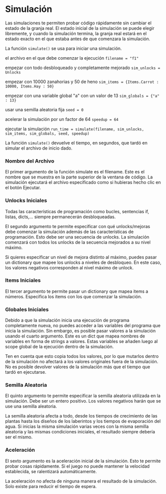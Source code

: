 # Simulación

Las simulaciones te permiten probar código rápidamente sin cambiar el estado de la granja real.
El estado inicial de la simulación se puede elegir libremente, y cuando la simulación termina, la granja real estará en el estado exacto en el que estaba antes de que comenzara la simulación.

La función `simulate()` se usa para iniciar una simulación.

el archivo en el que debe comenzar la ejecución
`filename = "f1"`

empezar con todo desbloqueado y completamente mejorado
`sim_unlocks = Unlocks`

empezar con 10000 zanahorias y 50 de heno
`sim_items = {Items.Carrot : 10000, Items.Hay : 50}`

empezar con una variable global "a" con un valor de 13
`sim_globals = {"a" : 13}`

usar una semilla aleatoria fija
`seed = 0`

acelerar la simulación por un factor de 64
`speedup = 64`

ejecutar la simulación
`run_time = simulate(filename, sim_unlocks, sim_items, sim_globals, seed, speedup)`

La función `simulate()` devuelve el tiempo, en segundos, que tardó en simular el archivo de inicio dado.

### Nombre del Archivo
El primer argumento de la función simulate es el filename. Este es el nombre que se muestra en la parte superior de la ventana de código. La simulación ejecutará el archivo especificado como si hubieras hecho clic en el botón Ejecutar.

### Unlocks Iniciales
Todas las características de programación como bucles, sentencias if, listas, dicts,... siempre permanecerán desbloqueadas.

El segundo argumento te permite especificar con qué unlocks/mejoras debe comenzar la simulación además de las características de programación. Esto debe ser una secuencia de unlocks. La simulación comenzará con todos los unlocks de la secuencia mejorados a su nivel máximo.

Si quieres especificar un nivel de mejora distinto al máximo, puedes pasar un dictionary que mapee los unlocks a niveles de desbloqueo. En este caso, los valores negativos corresponden al nivel máximo de unlock.

### Items Iniciales
El tercer argumento te permite pasar un dictionary que mapea items a números. Especifica los items con los que comenzar la simulación.

### Globales Iniciales
Debido a que la simulación inicia una ejecución de programa completamente nueva, no puedes acceder a las variables del programa que inicia la simulación.
Sin embargo, es posible pasar valores a la simulación usando el cuarto argumento. Este es un dict que mapea nombres de variables en forma de strings a valores. Estas variables se añaden luego al scope global de la ejecución dentro de la simulación.

Ten en cuenta que esto copia todos los valores, por lo que mutarlos dentro de la simulación no afectará a los valores originales fuera de la simulación. No es posible devolver valores de la simulación más que el tiempo que tardó en ejecutarse.

### Semilla Aleatoria
El quinto argumento te permite especificar la semilla aleatoria utilizada en la simulación. Debe ser un entero positivo. Los valores negativos harán que se use una semilla aleatoria.

La semilla aleatoria afecta a todo, desde los tiempos de crecimiento de las plantas hasta los diseños de los laberintos y los tiempos de evaporación del agua. Si inicias la misma simulación varias veces con la misma semilla aleatoria y las mismas condiciones iniciales, el resultado siempre debería ser el mismo.

### Aceleración
El sexto argumento es la aceleración inicial de la simulación. Esto te permite probar cosas rápidamente. Si el juego no puede mantener la velocidad establecida, se ralentizará automáticamente.

La aceleración no afecta de ninguna manera el resultado de la simulación. Solo existe para reducir el tiempo de espera.